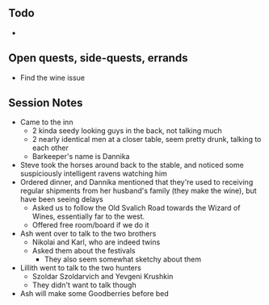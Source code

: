 ## Todo
- 
## Open quests, side-quests, errands
- Find the wine issue
## Session Notes
- Came to the inn
	- 2 kinda seedy looking guys in the back, not talking much
	- 2 nearly identical men at a closer table, seem pretty drunk, talking to each other
	- Barkeeper's name is Dannika
- Steve took the horses around back to the stable, and noticed some suspiciously intelligent ravens watching him
- Ordered dinner, and Dannika mentioned that they're used to receiving regular shipments from her husband's family (they make the wine), but have been seeing delays
	- Asked us to follow the Old Svalich Road towards the Wizard of Wines, essentially far to the west.
	- Offered free room/board if we do it
- Ash went over to talk to the two brothers
	- Nikolai and Karl, who are indeed twins
	- Asked them about the festivals
		- They also seem somewhat sketchy about them
- Lillith went to talk to the two hunters
	- Szoldar Szoldarvich and Yevgeni Krushkin
	- They didn't want to talk though
- Ash will make some Goodberries before bed
